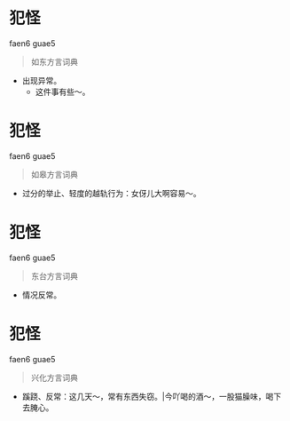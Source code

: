 # 犯怪
faen6 guae5
> 如东方言词典
- 出现异常。
  - 这件事有些～。

# 犯怪
faen6 guae5
> 如皋方言词典
- 过分的举止、轻度的越轨行为：女伢儿大啊容易～。

# 犯怪
faen6 guae5
> 东台方言词典
- 情况反常。

# 犯怪
faen6 guae5
> 兴化方言词典
- 蹊跷、反常：这几天～，常有东西失窃。|今吖喝的酒～，一股猫臊味，喝下去腌心。
